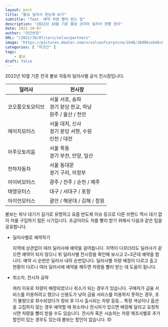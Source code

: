 ```yaml
---
layout: post 
title: "볼보 딜러사 한눈에 보기"
subtitle: "feat. 예약 차량 빨리 받는 팁"
description: "2022년 10월 기준 볼보 코리아 딜러사 현황 정리"
date: 2022-10-07
author: "야근반장"
URL: "/2022/10/07/cars/volvo/partners"
image: "https://pictures.dealer.com/v/volvoofcaryvcna/1648/20d86cebd6c6ab12d4c44c8dd64522d8x.jpg"
categories: [ "마굿간" ]
tags:
    - 볼보
draft: false
---
```


2022년 10월 기준 전국 볼보 자동차 딜러사별 공식 전시장입니다.

| 딜러사 | 전시장 |
|------|------|
| 코오롱오토모티브 | 서울 서초, 송파<br/> 경기 분당 판교, 하남<br/> 원주 / 울산 / 천안 |
| 에이치모터스 | 서울 대치, 신사<br/> 경기 분당 서현, 수원<br/> 인천 / 대전 | 
| 아주오토리움 | 서울 목동<br/> 경기 부천, 안양, 일산 | 
| 천하자동차 | 서울 동대문<br/> 경기 구리, 의정부  | 
| 아이비모터스 | 광주 / 전주 / 순천 / 제주 | 
| 태영모터스 | 대구 / 서대구 / 포항 | 
| 아이언모터스 | 광안 / 해운대 / 김해 / 창원 | 


볼보는 워낙 대기가 길기로 유명하고 요즘 반도체 이슈 등으로 다른 브랜드 역시 대기 없이 차를 구입하기 힘든 시기입니다. 조금이라도 차를 빨리 받기 위해서 다음과 같은 팁을 공유합니다.

- 딜러사별로 예약하기
    
    지역에 상관없이 여러 딜러사에 예약을 걸어둡니다. 지역이 다르더라도 딜러사가 같으면 예약이 되지 않으니 위 딜러사별 전시장을 확인해 보시고 2~3군데 예약을 합니다. 예약 시 순번은 딜러사 내의 순번입니다. 딜러사별 차량 배정이 다르고 출고 현황이 다르니 여러 딜러사에 예약을 해두면 차량을 빨리 받는 데 도움이 됩니다.

- 취소차, 전시차 공략

    여러 이유로 차량이 배정되었으나 취소가 되는 경우가 있습니다. 구매자가 금융 서비스를 이용하려고 했으나 신용도가 낮아 금융 서비스를 이용하지 못하는 경우, 초기 불량으로 회수되었다가 정비 후 다시 출시되는 차량 등등... 특정 색상이나 옵션을 고집하지 않는 경우 예약할 때 취소차나 전시차가 있으면 배정해 달라고 요청하시면 차량을 빨리 받을 수도 있습니다. 전시차 혹은 시승차는 차량 제조사별로 추가 할인이 있는 경우도 있는데 볼보는 할인이 없습니다. 😞

